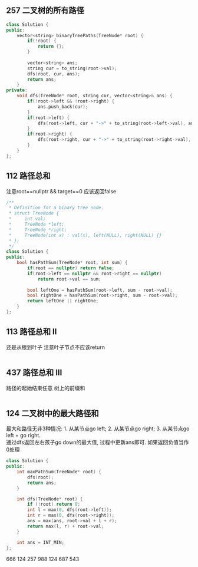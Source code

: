 ## 257 二叉树的所有路径
```cpp
class Solution {
public:
    vector<string> binaryTreePaths(TreeNode* root) {
        if(!root) {
            return {};
        }
        
        vector<string> ans;
        string cur = to_string(root->val);
        dfs(root, cur, ans);
        return ans;
    }
private:
    void dfs(TreeNode* root, string cur, vector<string>& ans) {
        if(!root->left && !root->right) {
            ans.push_back(cur);
        }
        if(root->left) {
            dfs(root->left, cur + "->" + to_string(root->left->val), ans);
        }
        if(root->right) {
            dfs(root->right, cur + "->" + to_string(root->right->val), ans);
        }
    }
};
```

## 112 路径总和
注意root==nullptr && target==0 应该返回false
```cpp
/**
 * Definition for a binary tree node.
 * struct TreeNode {
 *     int val;
 *     TreeNode *left;
 *     TreeNode *right;
 *     TreeNode(int x) : val(x), left(NULL), right(NULL) {}
 * };
 */
class Solution {
public:
    bool hasPathSum(TreeNode* root, int sum) {
        if(root == nullptr) return false;
        if(root->left == nullptr && root->right == nullptr) 
            return root->val == sum;
        
        bool leftOne = hasPathSum(root->left, sum - root->val);
        bool rightOne = hasPathSum(root->right, sum - root->val);
        return leftOne || rightOne;
    }
};
```

## 113 路径总和 II
还是从根到叶子 注意叶子节点不应该return
```cpp
```

## 437 路径总和 III
路径的起始结束任意 树上的前缀和
```cpp
```

## 124 二叉树中的最大路径和
最大和路径无非3种情况: 1. 从某节点go left; 2. 从某节点go right; 3. 从某节点go left + go right.  
通过dfs返回左右孩子go down的最大值, 过程中更新ans即可. 如果返回负值当作0处理
```cpp
class Solution {
public:
    int maxPathSum(TreeNode* root) {
        dfs(root);
        return ans;
    }

    int dfs(TreeNode* root) {
        if (!root) return 0;
        int l = max(0, dfs(root->left));
        int r = max(0, dfs(root->right));
        ans = max(ans, root->val + l + r);
        return max(l, r) + root->val;
    }

    int ans = INT_MIN;
};
```

666
124
257
988
124
687
543
